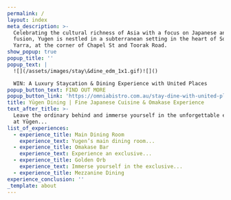 ```yaml
---
permalink: /
layout: index
meta_description: >-
  Celebrating the cultural richness of Asia with a focus on Japanese and Asian
  fusion, Yugen is nestled in a subterranean setting in the heart of South
  Yarra, at the corner of Chapel St and Toorak Road.
show_popup: true
popup_title: ''
popup_text: |
  ![](/assets/images/stay\&dine_edm_1x1.gif)![]()

  WIN: A Luxury Staycation & Dining Experience with United Places
popup_button_text: FIND OUT MORE
popup_button_link: 'https://omniabistro.com.au/stay-dine-with-united-places'
title: Yūgen Dining | Fine Japanese Cuisine & Omakase Experience
text_after_title: >-
  Leave the ordinary behind and immerse yourself in the unforgettable experience
  at Yūgen...
list_of_experiences:
  - experience_title: Main Dining Room
    experience_text: Yugen’s main dining room...
  - experience_title: Omakase Bar
    experience_text: Experience an exclusive...
  - experience_title: Golden Orb
    experience_text: Immerse yourself in the exclusive...
  - experience_title: Mezzanine Dining
experience_conclusion: ''
_template: about
---
```


